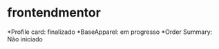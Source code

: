 # frontendmentor

*Profile card: finalizado
*BaseApparel: em progresso
*Order Summary: Não iniciado

